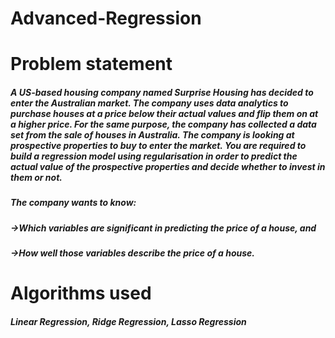 # Advanced-Regression

# Problem statement
##### A US-based housing company named Surprise Housing has decided to enter the Australian market. The company uses data analytics to purchase houses at a price below their actual values and flip them on at a higher price. For the same purpose, the company has collected a data set from the sale of houses in Australia. The company is looking at prospective properties to buy to enter the market. You are required to build a regression model using regularisation in order to predict the actual value of the prospective properties and decide whether to invest in them or not. 
##### The company wants to know:
##### ->Which variables are significant in predicting the price of a house, and
##### ->How well those variables describe the price of a house.

# Algorithms used
##### Linear Regression, Ridge Regression, Lasso Regression
